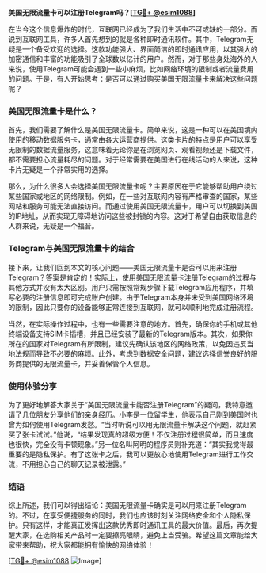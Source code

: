 **美国无限流量卡可以注册Telegram吗？[[TG💪+ @esim1088](https://t.me/s/esim1088)]**

在当今这个信息爆炸的时代，互联网已经成为了我们生活中不可或缺的一部分。而说到互联网工具，许多人首先想到的就是各种即时通讯软件。其中，Telegram无疑是一个备受欢迎的选择。这款功能强大、界面简洁的即时通讯应用，以其强大的加密通信和丰富的功能吸引了全球数以亿计的用户。然而，对于那些身处海外的人来说，使用Telegram可能会遇到一些小麻烦，比如网络环境的限制或者流量费用的问题。于是，有人开始思考：是否可以通过购买美国无限流量卡来解决这些问题呢？

### 美国无限流量卡是什么？

首先，我们需要了解什么是美国无限流量卡。简单来说，这是一种可以在美国境内使用的移动数据服务卡，通常由各大运营商提供。这类卡片的特点是用户可以享受无限制的数据流量服务，这意味着无论你是在浏览网页、观看视频还是下载文件，都不需要担心流量耗尽的问题。对于经常需要在美国进行在线活动的人来说，这种卡片无疑是一个非常实用的选择。

那么，为什么很多人会选择美国无限流量卡呢？主要原因在于它能够帮助用户绕过某些国家或地区的网络限制。例如，在一些对互联网内容有严格审查的国家，某些网站和服务可能无法直接访问。而通过使用美国无限流量卡，用户可以切换到美国的IP地址，从而实现无障碍地访问这些被封锁的内容。这对于希望自由获取信息的人群来说，无疑是一个福音。

### Telegram与美国无限流量卡的结合

接下来，让我们回到本文的核心问题——美国无限流量卡是否可以用来注册Telegram？答案是肯定的！实际上，使用美国无限流量卡注册Telegram的过程与其他方式并没有太大区别。用户只需按照常规步骤下载Telegram应用程序，并填写必要的注册信息即可完成账户创建。由于Telegram本身并未受到美国网络环境的限制，因此只要你的设备能够正常连接到互联网，就可以顺利地完成注册流程。

当然，在实际操作过程中，也有一些需要注意的地方。首先，确保你的手机或其他终端设备支持SIM卡插槽，并且已经安装了最新的Telegram版本。其次，如果你所在的国家对Telegram有所限制，建议先确认该地区的网络政策，以免因违反当地法规而导致不必要的麻烦。此外，考虑到数据安全问题，建议选择信誉良好的服务商提供的无限流量卡，并妥善保管个人信息。

### 使用体验分享

为了更好地解答大家关于“美国无限流量卡能否注册Telegram”的疑问，我特意邀请了几位朋友分享他们的亲身经历。小李是一位留学生，他表示自己刚到美国时也曾为如何使用Telegram发愁。“当时听说可以用无限流量卡解决这个问题，就赶紧买了张卡试试。”他说，“结果发现真的超级方便！不仅注册过程很简单，而且速度也很快，完全没有卡顿现象。”另一位名叫阿明的程序员则补充道：“其实我觉得最重要的是隐私保护。有了这张卡之后，我可以更放心地使用Telegram进行工作交流，不用担心自己的聊天记录被泄露。”

### 结语

综上所述，我们可以得出结论：美国无限流量卡确实是可以用来注册Telegram的。不过，在享受便捷服务的同时，我们也应该时刻关注网络安全和个人隐私保护。只有这样，才能真正发挥出这款优秀即时通讯工具的最大价值。最后，再次提醒大家，在选购相关产品时一定要擦亮眼睛，避免上当受骗。希望这篇文章能给大家带来帮助，祝大家都能拥有愉快的网络体验！

[[TG💪+ @esim1088](https://t.me/s/esim1088) ![Image](https://i.postimg.cc/4NQfJmqS/Snipaste-2025-05-13-00-14-12.png)]